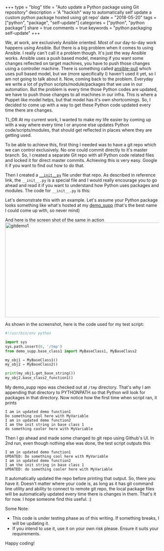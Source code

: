 +++
type = "blog"
title = "Auto update a Python package using Git repository"
description = 'A "hackish" way to automatically self update a custom python package hosted using git repo'
date = "2018-05-20"
tags = ["python", "package", "self-update"]
categories = ["python", "python package"]
share = true
comments = true
keywords = "python packaging self-update"
+++

We, at work, are exclusively Ansible oriented. Most of our day-to-day work happens using Ansible. But there is a big problem when it comes to using Ansible. I really can't call it a problem though. It's just the way Ansible works. Ansible uses a push based model, meaning if you want some changes reflected on target machines, you have to push those changes using a controller machine. There is something called [ansible-pull](http://docs.ansible.com/ansible/latest/cli/ansible-pull.html) which uses pull based model, but we (more specifically I) haven't used it yet, so I am not going to talk about it. Now, coming back to the problem. Everyday we write a lot of python scripts/module/packages that we use in our automation. But the problem is every time those Python codes are updated, we have to push those changes to all machines in our infra. This is where a Puppet like model helps, but that model has it's own shortcomings. So, I decided to come up with a way to get these Python code updated every time there are changes.

TL;DR At my current work, I wanted to make my life easier by coming up with a way where every time I or anyone else updates Python code/scripts/modules, that should get reflected in places where they are getting used.

To be able to achieve this, first thing I needed was to have a git repo which we can control exclusively. No one could commit directly to it's master branch. So, I created a separate Git repo with all Python code related files and locked it for direct master commits. Achieving this is very easy. Google it if you want to find out how to do that.

Then I created a [`__init__py`](https://docs.python.org/3/tutorial/modules.html#packages) file under that repo. As described in reference link, the `__init__.py` is a special file and I would really encourage you to go ahead and read it if you want to understand how Python uses packages and modules. The code for `__init__.py` is this:
<script src="https://gist.github.com/abhinav1107/48938cc53bfb293a32846aaaa55230ab.js"></script>

Let's demonstrate this with an example. Let's assume your Python package looks something like what's hosted at my [demo_supp](https://github.com/abhinav1107/demo_supp) (that's the best name I could come up with, so never mind)

And here is the screen shot of the same in action
<a data-flickr-embed="true"  href="https://www.flickr.com/photos/109446163@N05/41519714354/in/album-72157695319518191/" title="gitdemo1"><img src="https://farm1.staticflickr.com/973/41519714354_5a605f5a03_c.jpg" width="800" height="310" alt="gitdemo1"></a><script async src="//embedr.flickr.com/assets/client-code.js" charset="utf-8"></script>

As shown in the screenshot, here is the code used for my test script:

```python
#!/usr/bin/env python

import sys
sys.path.insert(0, '/tmp')
from demo_supp.base_class1 import MyBaseClass1, MyBaseClass2

my_obj1 = MyBaseClass1()
my_obj2 = MyBaseClass2()

print(my_obj1.get_base_string())
my_obj2.base_class2_function1()
```

My demo_supp repo was checked out at `/tmp` directory. That's why I am appending that directory to PYTHONPATH so that Python will look for packages in that directory. Now notice how the first time when script ran, it prints

```text
I am in updated demo function1
Do something cool here with MyVariable
I am in updated demo function2
I am the init string in base class 1
do something cooler here with MyVariable
```

Then I go ahead and made some changed to git repo using Github's UI. In 2nd run, even though nothing else was done, the test script outputs this

```text
I am in updated demo function1
UPDATED: Do something cool here with MyVariable
I am in updated demo function2
I am the init string in base class 1
UPDATED: do something cooler here with MyVariable
```

It automatically updated the repo before printing that output. So, there you have it. Doesn't matter where your code is, as long as it has git command line utility and ability to connect to remote git repo, the local package files will be automatically updated every time there is changes in them. That's it for now. I hope someone find this useful. :)

Some Note:
- This code is under testing phase as of this writing. If something breaks, I will be updating it.
- If you intend to use it, use it on your own risk please. Ensure it suits your requirements.

Happy coding!